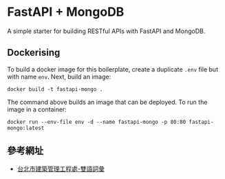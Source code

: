 # FastAPI + MongoDB

A simple starter for building RESTful APIs with FastAPI and MongoDB. 

## Dockerising

To build a docker image for this boilerplate, create a duplicate `.env` file but with name `env`. Next, build an image:

```console
docker build -t fastapi-mongo .
```

The command above builds an image that can be deployed. To run the image in a container:

```console
docker run --env-file env -d --name fastapi-mongo -p 80:80 fastapi-mongo:latest
```

## 參考網址
* [台北市建築管理工程處-雙語詞彙](https://dba.gov.taipei/cp.aspx?n=E8A756CFF2A5C236)
